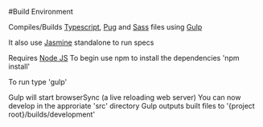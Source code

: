 #Build Environment

Compiles/Builds [Typescript](https://www.typescriptlang.org/), [Pug](http://jade-lang.com) and [Sass](http://sass-lang.com/) files using [Gulp](http://gulpjs.com/)

It also use [Jasmine](https://jasmine.github.io/) standalone to run specs

Requires
[Node JS](https://nodejs.org/en/)
To begin use npm to install the dependencies 'npm install'

To run type 'gulp'

Gulp will start browserSync (a live reloading web server)
You can now develop in the approriate 'src' directory
Gulp outputs built files to '{project root}/builds/development'
